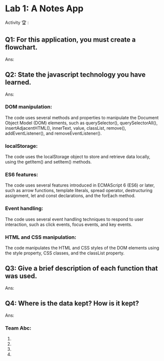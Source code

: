# Lab 1: A Notes App

Activity 🏆 :
## Q1: For this application, you must create a flowchart.
Ans:

## Q2: State the javascript technology you have learned.
Ans: 
### DOM manipulation: 
The code uses several methods and properties to manipulate the Document Object Model (DOM) elements, such as querySelector(), querySelectorAll(), insertAdjacentHTML(), innerText, value, classList, remove(), addEventListener(), and removeEventListener().

### localStorage: 
The code uses the localStorage object to store and retrieve data locally, using the getItem() and setItem() methods.

### ES6 features: 
The code uses several features introduced in ECMAScript 6 (ES6) or later, such as arrow functions, template literals, spread operator, destructuring assignment, let and const declarations, and the forEach method.

### Event handling: 
The code uses several event handling techniques to respond to user interaction, such as click events, focus events, and key events.

### HTML and CSS manipulation: 
The code manipulates the HTML and CSS styles of the DOM elements using the style property, CSS classes, and the classList property.

## Q3: Give a brief description of each function that was used.
Ans:

## Q4: Where is the data kept? How is it kept?
Ans:


### Team Abc:
1.
2.
3.
4.
